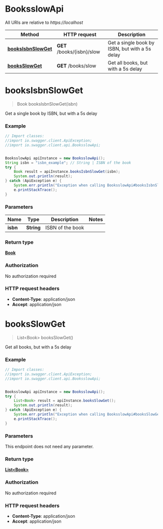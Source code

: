 # BooksslowApi

All URIs are relative to *https://localhost*

Method | HTTP request | Description
------------- | ------------- | -------------
[**booksIsbnSlowGet**](BooksslowApi.md#booksIsbnSlowGet) | **GET** /books/{isbn}/slow | Get a single book by ISBN, but with a 5s delay
[**booksSlowGet**](BooksslowApi.md#booksSlowGet) | **GET** /books/slow | Get all books, but with a 5s delay


<a name="booksIsbnSlowGet"></a>
# **booksIsbnSlowGet**
> Book booksIsbnSlowGet(isbn)

Get a single book by ISBN, but with a 5s delay

### Example
```java
// Import classes:
//import io.swagger.client.ApiException;
//import io.swagger.client.api.BooksslowApi;


BooksslowApi apiInstance = new BooksslowApi();
String isbn = "isbn_example"; // String | ISBN of the book
try {
    Book result = apiInstance.booksIsbnSlowGet(isbn);
    System.out.println(result);
} catch (ApiException e) {
    System.err.println("Exception when calling BooksslowApi#booksIsbnSlowGet");
    e.printStackTrace();
}
```

### Parameters

Name | Type | Description  | Notes
------------- | ------------- | ------------- | -------------
 **isbn** | **String**| ISBN of the book |

### Return type

[**Book**](Book.md)

### Authorization

No authorization required

### HTTP request headers

 - **Content-Type**: application/json
 - **Accept**: application/json

<a name="booksSlowGet"></a>
# **booksSlowGet**
> List&lt;Book&gt; booksSlowGet()

Get all books, but with a 5s delay

### Example
```java
// Import classes:
//import io.swagger.client.ApiException;
//import io.swagger.client.api.BooksslowApi;


BooksslowApi apiInstance = new BooksslowApi();
try {
    List<Book> result = apiInstance.booksSlowGet();
    System.out.println(result);
} catch (ApiException e) {
    System.err.println("Exception when calling BooksslowApi#booksSlowGet");
    e.printStackTrace();
}
```

### Parameters
This endpoint does not need any parameter.

### Return type

[**List&lt;Book&gt;**](Book.md)

### Authorization

No authorization required

### HTTP request headers

 - **Content-Type**: application/json
 - **Accept**: application/json

